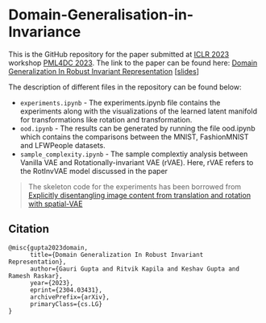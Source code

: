 # Domain-Generalisation-in-Invariance
This is the GitHub repository for the paper submitted at [ICLR 2023](https://iclr.cc/) workshop [PML4DC 2023](https://pml4dc.github.io/iclr2023/). The link to the paper can be found here: [Domain Generalization In Robust Invariant Representation](https://arxiv.org/abs/2304.03431) [[slides](https://drive.google.com/file/d/1HHr7lCHJwNCrxb3oGIwMP0V-8r5pgALj/view)]

The description of different files in the repository can be found below:
* ```experiments.ipynb``` - The experiments.ipynb file contains the experiments along with the visualizations of the learned latent manifold for transformations like rotation and transformation.
* ```ood.ipynb``` - The results can be generated by running the file ood.ipynb which contains the comparisons between the MNIST, FashionMNIST and LFWPeople datasets.
* ```sample_complexity.ipynb``` - The sample complextiy analysis between Vanilla VAE and Rotationally-invariant VAE (rVAE). Here, rVAE refers to the RotInvVAE model discussed in the paper
> The skeleton code for the experiments has been borrowed from [Explicitly disentangling image content from translation and rotation with spatial-VAE](https://proceedings.neurips.cc/paper/2019/hash/5a38a1eb24d99699159da10e71c45577-Abstract.html)

## Citation
```
@misc{gupta2023domain,
      title={Domain Generalization In Robust Invariant Representation}, 
      author={Gauri Gupta and Ritvik Kapila and Keshav Gupta and Ramesh Raskar},
      year={2023},
      eprint={2304.03431},
      archivePrefix={arXiv},
      primaryClass={cs.LG}
}
```